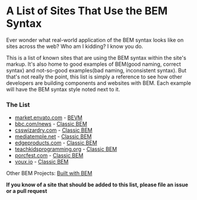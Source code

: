 # A List of Sites That Use the BEM Syntax

Ever wonder what real-world application of the BEM syntax looks like on sites across the web?  Who am I
kidding? I know you do.

This is a list of known sites that are using the BEM syntax within the site's markup.
It's also home to good examples of BEM(good naming, correct syntax) and not-so-good examples(bad naming, inconsistent syntax).
But that's not really the point, this list is simply a reference to see how other developers are building components and websites with BEM.
Each example will have the BEM syntax style noted next to it.

### The List

* [market.envato.com](http://market.envato.com/) - [BEVM](http://webuild.envato.com/blog/chainable-bem-modifiers/)
* [bbc.com/news](http://www.bbc.com/news) - [Classic BEM](http://csswizardry.com/2013/01/mindbemding-getting-your-head-round-bem-syntax/)
* [csswizardry.com](http://csswizardry.com/) - [Classic BEM](http://csswizardry.com/2013/01/mindbemding-getting-your-head-round-bem-syntax/)
* [mediatemple.net](http://mediatemple.net/) - [Classic BEM](http://csswizardry.com/2013/01/mindbemding-getting-your-head-round-bem-syntax/)
* [edgeproducts.com](http://edgeproducts.com/) - [Classic BEM](http://csswizardry.com/2013/01/mindbemding-getting-your-head-round-bem-syntax/)
* [teachkidsprogramming.org](http://teachingkidsprogramming.org/) - [Classic BEM](http://csswizardry.com/2013/01/mindbemding-getting-your-head-round-bem-syntax/)
* [porcfest.com](http://porcfest.com/) - [Classic BEM](http://csswizardry.com/2013/01/mindbemding-getting-your-head-round-bem-syntax/)
* [voux.io](http://voux.io/) - [Classic BEM](http://csswizardry.com/2013/01/mindbemding-getting-your-head-round-bem-syntax/)

Other BEM Projects: [Built with BEM](https://en.bem.info/built-with-b/)

**If you know of a site that should be added to this list, please file an issue or a pull request**
